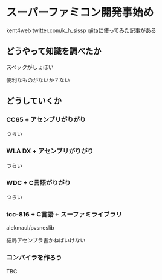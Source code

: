 # スーパーファミコン開発事始め

kent4web
twitter.com/k_h_sissp
qiitaに使ってみた記事がある

## どうやって知識を調べたか

スペックがしょぼい

便利なものがないか？ない

## どうしていくか

### CC65 + アセンブリがりがり

つらい

### WLA DX + アセンブリがりがり

つらい

### WDC + C言語がりがり

つらい

### tcc-816 + C言語 + スーファミライブラリ

alekmaul/pvsneslib

結局アセンブラ書かねばいけない

### コンパイラを作ろう

TBC
